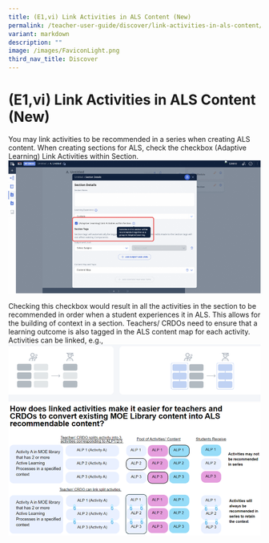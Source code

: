 ```yaml
---
title: (E1,vi) Link Activities in ALS Content (New)
permalink: /teacher-user-guide/discover/link-activities-in-als-content/
variant: markdown
description: ""
image: /images/FaviconLight.png
third_nav_title: Discover
---
```

# (E1,vi) Link Activities in ALS Content (New)

You may link activities to be recommended in a series when creating ALS content. When creating sections for ALS, check the checkbox (Adaptive Learning) Link Activities within Section.
![Link Activities in ALS Content](/images/2Teacher/D_Linkactivities.png)

Checking this checkbox would result in all the activities in the section to be recommended in order when a student experiences it in ALS. This allows for the building of context in a section. Teachers/ CRDOs need to ensure that a learning outcome is also tagged in the ALS content map for each activity. Activities can be linked, e.g.,
![Link Activities in ALS Content](/images/2Teacher/D_Linkactivities1.png)
![Link Activities in ALS Content](/images/2Teacher/D_Linkactivities2.png)